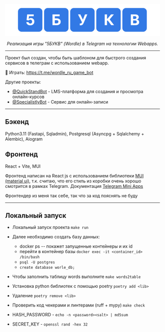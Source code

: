 <p align="center">
  <img src="title.png" alt="Wordle"/>
</p>
<p align="center">
    <em>Реализация игры "5БУКВ" (Wordle) в Telegram на технологии Webapps.</em>
</p>

---
Проект был создан, чтобы быть шаблоном для быстрого создания сервисов в телеграм с использованием webapp.

🧩 Играть: https://t.me/wordle_ru_game_bot

Другие проекты:
- [@QuickStandBot](https://t.me/QuickStandBot) - LMS-платформа для создания и просмотра онлайн-курсов
- [@SpecialistlyBot](https://t.me/SpecialistlyBot) - Сервис для онлайн-записи

---

## Бэкенд
Python3.11 (Fastapi, Sqladmin), Postgresql (Asyncpg + Sqlalchemy + Alembic), Aiogram



## Фронтенд
React + Vite, MUI

Фронтенд написан на React js с использованием библиотеки [MUI (material ui)](https://mui.com/material-ui/getting-started/), т.к. считаю, что его стиль
из коробки очень хорошо смотрится в рамках Telegram.
Документация [Telegram Mini Apps](https://core.telegram.org/bots/webapps)

Фронтендер из меня так себе, так что за код пояснять не буду

---

## Локальный запуск

- Локальный запуск проекта `make run`
- Далее необходимо создать базу данных:
  - docker ps -- покажет запущенные контейнеры и их id
  - перейти в контейнер базы `docker exec -it <container_id> /bin/bash`
  - `psql -U postgres`
  - `create database worle_db;`
- Чтобы заполнить таблицу words выполните `make words2table`


- Установка python библиотек с помощью poetry `poetry add <lib>`
- Удаление `poetry remove <lib>`
- Проверить код чекерами и линтерами (ruff + mypy) `make check`


- HASH_PASSWORD - `echo -n <password><salt> | md5sum`
- SECRET_KEY - `openssl rand -hex 32`
